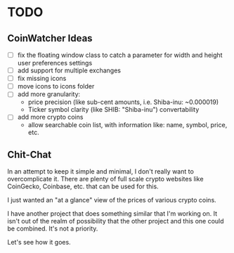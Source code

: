 # TODO

## CoinWatcher Ideas

- [ ] fix the floating window class to catch a parameter for width and height user preferences settings
- [ ] add support for multiple exchanges
- [ ] fix missing icons
- [ ] move icons to icons folder
- [ ] add more granularity:
    - price precision (like sub-cent amounts, i.e. Shiba-inu: ~0.000019)
    - Ticker symbol clarity (like SHIB: "Shiba-inu") convertability
- [ ] add more crypto coins
    - allow searchable coin list, with information like: name, symbol, price, etc.

## Chit-Chat
In an attempt to keep it simple and minimal, I don't really want to overcomplicate it. There are plenty of full scale crypto websites like CoinGecko, Coinbase, etc. that can be used for this.

I just wanted an "at a glance" view of the prices of various crypto coins.

I have another project that does something similar that I'm working on.
It isn't out of the realm of possibility that the other project and this one could be combined.  It's not a priority.

Let's see how it goes.